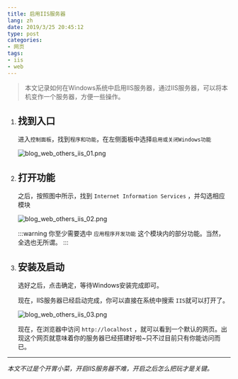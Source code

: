 ```yaml
---
title: 启用IIS服务器
lang: zh
date: 2019/3/25 20:45:12
type: post
categories:
- 网页
tags:
- iis
- web
---
```


> 本文记录如何在Windows系统中启用IIS服务器，通过IIS服务器，可以将本机变作一个服务器，方便一些操作。

<!--more-->

1. ## 找到入口

    进入`控制面板`，找到`程序和功能`，在左侧面板中选择`启用或关闭Windows功能`

    ![blog_web_others_iis_01.png](https://storage.live.com/items/51816931BAB0F7A8!12425?authkey=AO7QXpgYo7-5DUU)

2. ## 打开功能

    之后，按照图中所示，找到 `Internet Information Services` ，并勾选相应模块

    ![blog_web_others_iis_02.png](https://storage.live.com/items/51816931BAB0F7A8!12426?authkey=AO7QXpgYo7-5DUU)

    :::warning
    你至少需要选中 `应用程序开发功能` 这个模块内的部分功能。当然，全选也无所谓。
    :::

3. ## 安装及启动

    选好之后，点击确定，等待Windows安装完成即可。

    现在，IIS服务器已经启动完成，你可以直接在系统中搜索 `IIS`就可以打开了。

    ![blog_web_others_iis_03.png](https://storage.live.com/items/51816931BAB0F7A8!12427?authkey=AO7QXpgYo7-5DUU)

    现在，在浏览器中访问 `http://localhost` ，就可以看到一个默认的网页。出现这个网页就意味着你的服务器已经搭建好啦~只不过目前只有你能访问而已。

---

*本文不过是个开胃小菜，开启IIS服务器不难，开启之后怎么把玩才是关键。*

